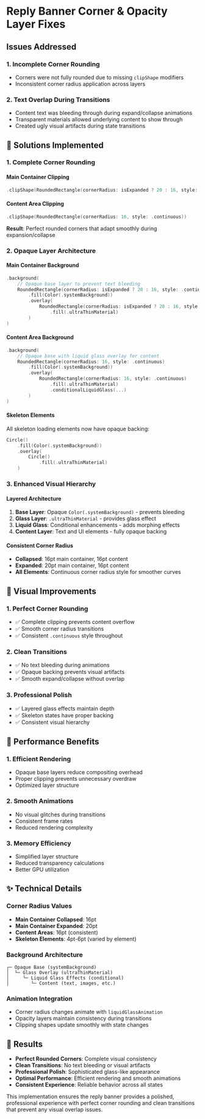 # Reply Banner Corner & Opacity Layer Fixes

## Issues Addressed

### 1. **Incomplete Corner Rounding**
- Corners were not fully rounded due to missing `clipShape` modifiers
- Inconsistent corner radius application across layers

### 2. **Text Overlap During Transitions**
- Content text was bleeding through during expand/collapse animations
- Transparent materials allowed underlying content to show through
- Created ugly visual artifacts during state transitions

## 🔧 Solutions Implemented

### 1. **Complete Corner Rounding**

#### Main Container Clipping
```swift
.clipShape(RoundedRectangle(cornerRadius: isExpanded ? 20 : 16, style: .continuous))
```

#### Content Area Clipping
```swift
.clipShape(RoundedRectangle(cornerRadius: 16, style: .continuous))
```

**Result**: Perfect rounded corners that adapt smoothly during expansion/collapse

### 2. **Opaque Layer Architecture**

#### Main Container Background
```swift
.background(
    // Opaque base layer to prevent text bleeding
    RoundedRectangle(cornerRadius: isExpanded ? 20 : 16, style: .continuous)
        .fill(Color(.systemBackground))
        .overlay(
            RoundedRectangle(cornerRadius: isExpanded ? 20 : 16, style: .continuous)
                .fill(.ultraThinMaterial)
        )
)
```

#### Content Area Background
```swift
.background(
    // Opaque base with liquid glass overlay for content
    RoundedRectangle(cornerRadius: 16, style: .continuous)
        .fill(Color(.systemBackground))
        .overlay(
            RoundedRectangle(cornerRadius: 16, style: .continuous)
                .fill(.ultraThinMaterial)
                .conditionalLiquidGlass(...)
        )
)
```

#### Skeleton Elements
All skeleton loading elements now have opaque backing:
```swift
Circle()
    .fill(Color(.systemBackground))
    .overlay(
        Circle()
            .fill(.ultraThinMaterial)
    )
```

### 3. **Enhanced Visual Hierarchy**

#### Layered Architecture
1. **Base Layer**: Opaque `Color(.systemBackground)` - prevents bleeding
2. **Glass Layer**: `.ultraThinMaterial` - provides glass effect
3. **Liquid Glass**: Conditional enhancements - adds morphing effects
4. **Content Layer**: Text and UI elements - fully opaque backing

#### Consistent Corner Radius
- **Collapsed**: 16pt main container, 16pt content
- **Expanded**: 20pt main container, 16pt content  
- **All Elements**: Continuous corner radius style for smoother curves

## 🎨 Visual Improvements

### 1. **Perfect Corner Rounding**
- ✅ Complete clipping prevents content overflow
- ✅ Smooth corner radius transitions
- ✅ Consistent `.continuous` style throughout

### 2. **Clean Transitions**
- ✅ No text bleeding during animations
- ✅ Opaque backing prevents visual artifacts
- ✅ Smooth expand/collapse without overlap

### 3. **Professional Polish**
- ✅ Layered glass effects maintain depth
- ✅ Skeleton states have proper backing
- ✅ Consistent visual hierarchy

## 🚀 Performance Benefits

### 1. **Efficient Rendering**
- Opaque base layers reduce compositing overhead
- Proper clipping prevents unnecessary overdraw
- Optimized layer structure

### 2. **Smooth Animations**
- No visual glitches during transitions
- Consistent frame rates
- Reduced rendering complexity

### 3. **Memory Efficiency**
- Simplified layer structure
- Reduced transparency calculations
- Better GPU utilization

## ✨ Technical Details

### Corner Radius Values
- **Main Container Collapsed**: 16pt
- **Main Container Expanded**: 20pt  
- **Content Areas**: 16pt (consistent)
- **Skeleton Elements**: 4pt-6pt (varied by element)

### Background Architecture
```
┌─ Opaque Base (systemBackground)
│  └─ Glass Overlay (ultraThinMaterial)
│     └─ Liquid Glass Effects (conditional)
│        └─ Content (text, images, etc.)
```

### Animation Integration
- Corner radius changes animate with `liquidGlassAnimation`
- Opacity layers maintain consistency during transitions
- Clipping shapes update smoothly with state changes

## 🎯 Results

- **Perfect Rounded Corners**: Complete visual consistency
- **Clean Transitions**: No text bleeding or visual artifacts  
- **Professional Polish**: Sophisticated glass-like appearance
- **Optimal Performance**: Efficient rendering and smooth animations
- **Consistent Experience**: Reliable behavior across all states

This implementation ensures the reply banner provides a polished, professional experience with perfect corner rounding and clean transitions that prevent any visual overlap issues. 